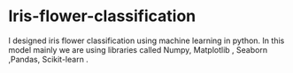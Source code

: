 # Iris-flower-classification
I designed iris flower classification  using machine learning in python. In this model mainly we are using libraries called  Numpy,  Matplotlib , Seaborn ,Pandas, Scikit-learn .
